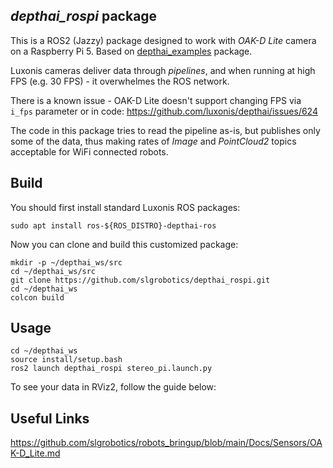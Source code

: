 ## *depthai_rospi* package

This is a ROS2 (Jazzy) package designed to work with _OAK-D Lite_ camera on a Raspberry Pi 5.
Based on [depthai_examples](https://github.com/luxonis/depthai-ros/tree/humble/depthai_examples) package.

Luxonis cameras deliver data through _pipelines_, and when running at high FPS (e.g. 30 FPS) - it overwhelmes the ROS network.

There is a known issue - OAK-D Lite doesn't support changing FPS via `i_fps` parameter or in code:
https://github.com/luxonis/depthai/issues/624

The code in this package tries to read the pipeline as-is, but publishes only some of the data,
thus making rates of _Image_ and _PointCloud2_ topics acceptable for WiFi connected robots.

## Build

You should first install standard Luxonis ROS packages:
```
sudo apt install ros-${ROS_DISTRO}-depthai-ros
```
Now you can clone and build this customized package:
```
mkdir -p ~/depthai_ws/src
cd ~/depthai_ws/src
git clone https://github.com/slgrobotics/depthai_rospi.git
cd ~/depthai_ws
colcon build
```

## Usage

```
cd ~/depthai_ws
source install/setup.bash
ros2 launch depthai_rospi stereo_pi.launch.py
```
To see your data in RViz2, follow the guide below:

## Useful Links

https://github.com/slgrobotics/robots_bringup/blob/main/Docs/Sensors/OAK-D_Lite.md

